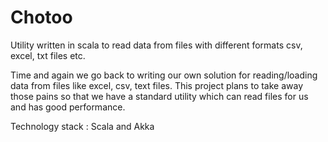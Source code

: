 Chotoo
===========

Utility written in scala to read data from files with different formats csv, excel, txt files etc.

Time and again we go back to writing our own solution for reading/loading data from files like excel, csv, 
text files. This project plans to take away those pains so that we have a standard utility which can read files
for us and has good performance. 

Technology stack : Scala and Akka
